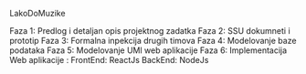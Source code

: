 LakoDoMuzike

Faza 1: Predlog i detaljan opis projektnog zadatka
Faza 2: SSU dokumneti i prototip
Faza 3: Formalna inpekcija drugih timova
Faza 4: Modelovanje baze podataka
Faza 5: Modelovanje UMl web aplikacije
Faza 6: Implementacija Web aplikacije :
        FrontEnd: ReactJs
        BackEnd:  NodeJs

